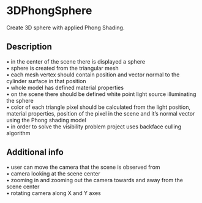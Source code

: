 # 3DPhongSphere
Create 3D sphere with applied Phong Shading.<br />

## Description
• in the center of the scene there is displayed a sphere <br />
• sphere is created from the triangular mesh <br />
• each mesh vertex should contain position and vector normal to the 
cylinder surface in that position<br />
• whole model has defined material properties<br />
• on the scene there should be defined white point light source illuminating the sphere<br />
• color of each triangle pixel should be calculated from the light position, material properties, position of the pixel in the scene and it’s
normal vector using the Phong shading model<br />
• in order to solve the visibility problem project uses backface culling
algorithm<br />

## Additional info
• user can move the camera that the scene is observed from<br />
• camera looking at the scene center<br />
• zooming in and zooming out the camera towards and away from the scene
center<br />
• rotating camera along X and Y axes<br />
